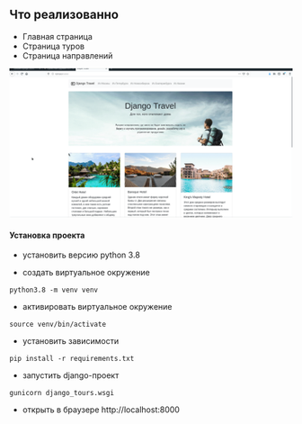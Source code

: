 ## Что реализованно

* Главная страница
* Страница туров
* Страница направлений

![MVP](mvp.gif)

#### Установка проекта

- установить версию python 3.8
  
- создать виртуальное окружение 
```shell script
python3.8 -m venv venv
```

- активировать виртуальное окружение
```shell script
source venv/bin/activate
```

- установить зависимости
```shell script
pip install -r requirements.txt
```

- запустить django-проект
```shell script
gunicorn django_tours.wsgi
```

- открыть в браузере http://localhost:8000 
